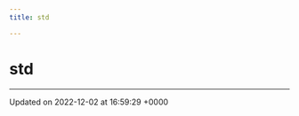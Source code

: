 ```yaml
---
title: std

---
```


# std








-------------------------------

Updated on 2022-12-02 at 16:59:29 +0000